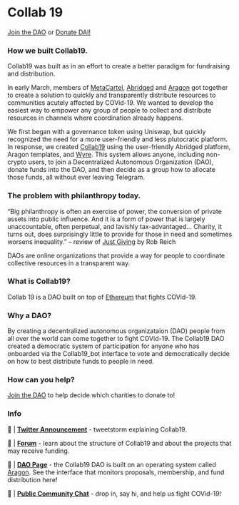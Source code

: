 # Collab 19

[Join the DAO](https://t.me/collab19_bot) or [Donate DAI!](https://pay.sendwyre.com/purchase?destCurrency=DAI&dest=0x66b6FD8097e078CB8E0F7916efB8Be76849B3442&accountId=AC_8MAWQ88LVEA)

### How we built Collab19.

Collab19 was built as  in an effort to create a better paradigm for fundraising and distribution. 

In early March, members of [MetaCartel](https://www.metacartel.org/), [Abridged](https://www.abridged.io/) and [Aragon](https://aragon.org/) got together to create a solution to quickly and transparently distribute resources to communities acutely affected by COVid-19. We wanted to develop the easiest way to empower any group of people to collect and distribute resources in channels where coordination already happens. 

We first began with a governance token using Uniswap, but quickly recognized the need for a more user-friendly and less plutocratic platform. In response, we created [Collab19](https://t.me/collab19_bot) using the user-friendly Abridged platform, Aragon templates, and [Wyre](https://www.sendwyre.com/). This system allows anyone, including non-crypto users, to join a Decentralized Autonomous Organization (DAO), donate funds into the DAO, and then decide as a group how to allocate those funds, all without ever leaving Telegram. 

### The problem with philanthropy today.

“Big philanthropy is often an exercise of power, the conversion of private assets into public influence. And it is a form of power that is largely unaccountable, often perpetual, and lavishly tax-advantaged… Charity, it turns out, does surprisingly little to provide for those in need and sometimes worsens inequality.” – review of [Just Giving](https://press.princeton.edu/books/hardcover/9780691183497/just-giving) by Rob Reich

DAOs are online organizations that provide a way for people to coordinate collective resources in a transparent way.

### What is Collab19?

Collab 19 is a DAO built on top of [Ethereum](https://ethereum.org/) that fights COVid-19.

### Why a DAO?

By creating a decentralized autonomous organizataion (DAO) people from all over the world can come together to fight COVid-19. The Collab19 DAO created a democratic system of participation for anyone who has onboarded via the Collab19_bot interface to vote and democratically decide on how to best distribute funds to people in need.

### How can you help?

[Join the DAO](https://t.me/collab19_bot) to help decide which charities to donate to!

### Info

📢 | [**Twitter Announcement**](https://twitter.com/Collab_19/status/1254854469923123202?s=20) - tweetstorm explaining Collab19.

📃 | [**Forum**](https://forum.collab19.live/t/collab19-release-and-orientation/22) - learn about the structure of Collab19 and about the projects that may receive funding.

🤖 | [**DAO Page**](https://mainnet.aragon.org/#/collab/home/) - the Collab19 DAO is built on an operating system called [Aragon](https://aragon.org). See the interface that monitors proposals, membership, and fund distribution here!

💬 | [**Public Community Chat**](https://t.me/joinchat/HcTaOxhr7mt9K7mBTMxlHw) - drop in, say hi, and help us fight COVid-19!
